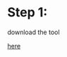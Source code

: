 <h1>Step 1:</h1>
<p>download the tool </p> <a href = "https://codeload.github.com/Kayzori/Godot-Finite-State-Machine/zip/refs/heads/main">here</a>
